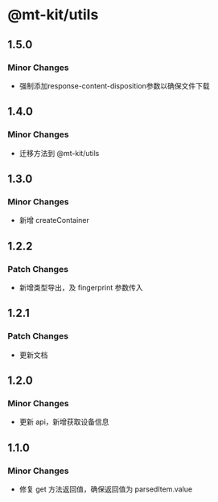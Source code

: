 # @mt-kit/utils

## 1.5.0

### Minor Changes

- 强制添加response-content-disposition参数以确保文件下载

## 1.4.0

### Minor Changes

- 迁移方法到 @mt-kit/utils

## 1.3.0

### Minor Changes

- 新增 createContainer

## 1.2.2

### Patch Changes

- 新增类型导出，及 fingerprint 参数传入

## 1.2.1

### Patch Changes

- 更新文档

## 1.2.0

### Minor Changes

- 更新 api，新增获取设备信息

## 1.1.0

### Minor Changes

- 修复 get 方法返回值，确保返回值为 parsedItem.value
